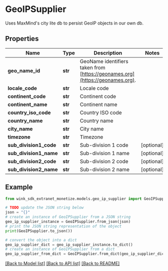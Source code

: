 # GeoIPSupplier

Uses MaxMind's city lite db to persist GeoIP objects in our own db.

## Properties

Name | Type | Description | Notes
------------ | ------------- | ------------- | -------------
**geo_name_id** | **str** | GeoName identifiers taken from [https://geonames.org](https://geonames.org). | 
**locale_code** | **str** | Locale code | 
**continent_code** | **str** | Continent code | 
**continent_name** | **str** | Continent name | 
**country_iso_code** | **str** | Country ISO code | 
**country_name** | **str** | Country name | 
**city_name** | **str** | City name | 
**timezone** | **str** | Timezone | 
**sub_division1_code** | **str** | Sub-division 1 code | [optional] 
**sub_division1_name** | **str** | Sub-division 1 name | [optional] 
**sub_division2_code** | **str** | Sub-division 2 code | [optional] 
**sub_division2_name** | **str** | Sub-division 2 name | [optional] 

## Example

```python
from wink_sdk_extranet_monetize.models.geo_ip_supplier import GeoIPSupplier

# TODO update the JSON string below
json = "{}"
# create an instance of GeoIPSupplier from a JSON string
geo_ip_supplier_instance = GeoIPSupplier.from_json(json)
# print the JSON string representation of the object
print(GeoIPSupplier.to_json())

# convert the object into a dict
geo_ip_supplier_dict = geo_ip_supplier_instance.to_dict()
# create an instance of GeoIPSupplier from a dict
geo_ip_supplier_from_dict = GeoIPSupplier.from_dict(geo_ip_supplier_dict)
```
[[Back to Model list]](../README.md#documentation-for-models) [[Back to API list]](../README.md#documentation-for-api-endpoints) [[Back to README]](../README.md)


